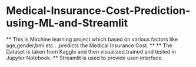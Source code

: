 ﻿# Medical-Insurance-Cost-Prediction-using-ML-and-Streamlit
** This is Machine learning project which based on various factors like age,gender,bmi etc.. ,predicts the Medical Insurance Cost. **
** The Dataset is taken from Kaggle and then visualized,trained and tested in Jupyter Notebook.
** Streamlit is used to provide user-interface.
